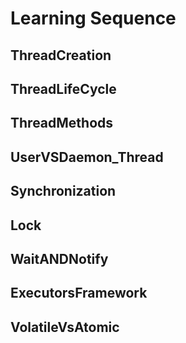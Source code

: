 # Learning Sequence

## ThreadCreation
## ThreadLifeCycle
## ThreadMethods
## UserVSDaemon_Thread
## Synchronization
## Lock
## WaitANDNotify
## ExecutorsFramework

## VolatileVsAtomic
